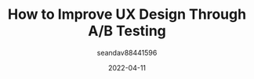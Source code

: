 ---
author: seandav88441596
date: 2022-04-11
publisher: uxmatters
tags:
  - design
  - user-experience
  - testing
target_url: https://www.uxmatters.com/mt/archives/2022/04/how-to-improve-ux-design-through-ab-testing.php
title: How to Improve UX Design Through A/B Testing
---